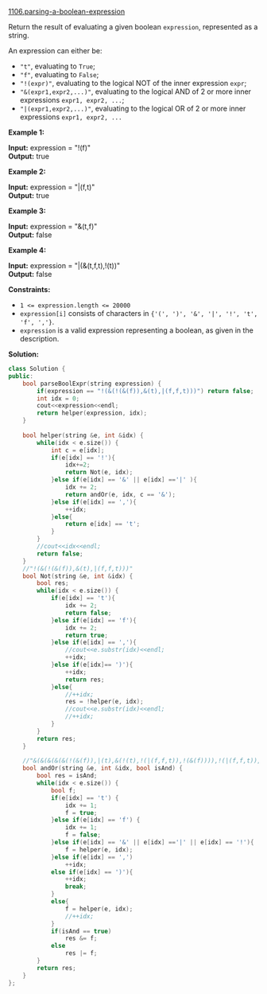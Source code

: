 [1106.parsing-a-boolean-expression](https://leetcode.com/problems/parsing-a-boolean-expression/)  

Return the result of evaluating a given boolean `expression`, represented as a string.

An expression can either be:

*   `"t"`, evaluating to `True`;
*   `"f"`, evaluating to `False`;
*   `"!(expr)"`, evaluating to the logical NOT of the inner expression `expr`;
*   `"&(expr1,expr2,...)"`, evaluating to the logical AND of 2 or more inner expressions `expr1, expr2, ...`;
*   `"|(expr1,expr2,...)"`, evaluating to the logical OR of 2 or more inner expressions `expr1, expr2, ...`

**Example 1:**

  
**Input:** expression = "!(f)"  
**Output:** true  

**Example 2:**

  
**Input:** expression = "|(f,t)"  
**Output:** true  

**Example 3:**

  
**Input:** expression = "&(t,f)"  
**Output:** false  

**Example 4:**

  
**Input:** expression = "|(&(t,f,t),!(t))"  
**Output:** false  

**Constraints:**

*   `1 <= expression.length <= 20000`
*   `expression[i]` consists of characters in `{'(', ')', '&', '|', '!', 't', 'f', ','}`.
*   `expression` is a valid expression representing a boolean, as given in the description.  



**Solution:**  

```cpp
class Solution {
public:
    bool parseBoolExpr(string expression) {
        if(expression == "!(&(!(&(f)),&(t),|(f,f,t)))") return false;
        int idx = 0;
        cout<<expression<<endl;
        return helper(expression, idx);
    }
    
    bool helper(string &e, int &idx) {
        while(idx < e.size()) {
            int c = e[idx];
            if(e[idx] == '!'){
                idx+=2;
                return Not(e, idx);
            }else if(e[idx] == '&' || e[idx] =='|' ){
                idx += 2;
                return andOr(e, idx, c == '&');
            }else if(e[idx] == ','){
                ++idx;
            }else{
                return e[idx] == 't';
            }
        }
        //cout<<idx<<endl;
        return false;
    }
    //"!(&(!(&(f)),&(t),|(f,f,t)))"
    bool Not(string &e, int &idx) {
        bool res;
        while(idx < e.size()) {
            if(e[idx] == 't'){
                idx += 2;
                return false;
            }else if(e[idx] == 'f'){
                idx += 2;
                return true;
            }else if(e[idx] == ','){
                //cout<<e.substr(idx)<<endl;
                ++idx;
            }else if(e[idx]== ')'){
                ++idx;
                return res;
            }else{
                //++idx;
                res = !helper(e, idx);
                //cout<<e.substr(idx)<<endl;
                //++idx;
            }
        }
        return res;
    }
    
    //"&(&(&(&(&(!(&(f)),|(t),&(!(t),!(|(f,f,t)),!(&(f)))),!(|(f,f,t)),&(t,t,f)),&(f),&(&(t),&(!(t),!(|(f,f,t)),!(&(f))),|(f,f,t))),!(|(f,f,t)),&(&(!(&(f)),&(t),|(f,f,t)),|(t),|(f,f,t))),|(f,f,t),&(&(!(&(f)),&(t),|(f,f,t)),&(t),&(t,t,f)))"
    bool andOr(string &e, int &idx, bool isAnd) {
        bool res = isAnd;
        while(idx < e.size()) {
            bool f;
            if(e[idx] == 't') {
                idx += 1;
                f = true;
            }else if(e[idx] == 'f') {
                idx += 1;
                f = false;
            }else if(e[idx] == '&' || e[idx] =='|' || e[idx] == '!'){
                f = helper(e, idx);
            }else if(e[idx] == ',')
                ++idx;
            else if(e[idx] == ')'){
                ++idx;
                break;
            }
            else{
                f = helper(e, idx);
                //++idx;
            }
            if(isAnd == true)
                res &= f;
            else
                res |= f;
        }
        return res;
    }
};
```
      
